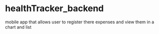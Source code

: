 # healthTracker_backend
mobile app that allows user to register there expenses and view them in a chart and list
